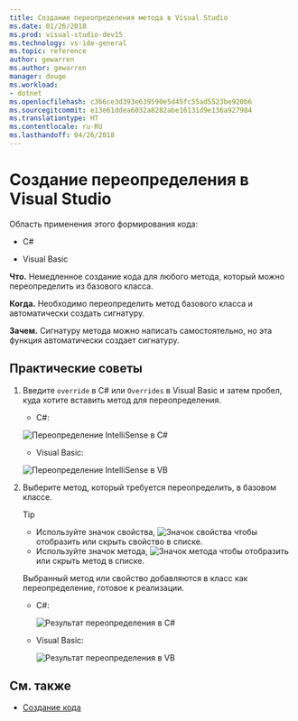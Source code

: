 ```yaml
---
title: Создание переопределения метода в Visual Studio
ms.date: 01/26/2018
ms.prod: visual-studio-dev15
ms.technology: vs-ide-general
ms.topic: reference
author: gewarren
ms.author: gewarren
manager: douge
ms.workload:
- dotnet
ms.openlocfilehash: c366ce3d393e639590e5d45fc55ad5523be920b6
ms.sourcegitcommit: e13e61ddea6032a8282abe16131d9e136a927984
ms.translationtype: HT
ms.contentlocale: ru-RU
ms.lasthandoff: 04/26/2018
---
```

# <a name="generate-an-override-in-visual-studio"></a>Создание переопределения в Visual Studio

Область применения этого формирования кода:

- C#

- Visual Basic

**Что.** Немедленное создание кода для любого метода, который можно переопределить из базового класса.

**Когда.** Необходимо переопределить метод базового класса и автоматически создать сигнатуру.

**Зачем.** Сигнатуру метода можно написать самостоятельно, но эта функция автоматически создает сигнатуру.

## <a name="how-to"></a>Практические советы

1. Введите `override` в C# или `Overrides` в Visual Basic и затем пробел, куда хотите вставить метод для переопределения.

   - C#:

    ![Переопределение IntelliSense в C#](media/override-intellisense-cs.png)

   - Visual Basic:

    ![Переопределение IntelliSense в VB](media/override-intellisense-vb.png)

1. Выберите метод, который требуется переопределить, в базовом классе.

   > [!TIP]
   > - Используйте значок свойства, ![Значок свойства](media/override-property-cs.png) чтобы отобразить или скрыть свойство в списке.
   > - Используйте значок метода, ![Значок метода](media/override-method-cs.png) чтобы отобразить или скрыть метод в списке.

   Выбранный метод или свойство добавляются в класс как переопределение, готовое к реализации.

   - C#:

      ![Результат переопределения в C#](media/override-result-cs.png)

   - Visual Basic:

      ![Результат переопределения в VB](media/override-result-vb.png)

## <a name="see-also"></a>См. также

- [Создание кода](../code-generation-in-visual-studio.md)